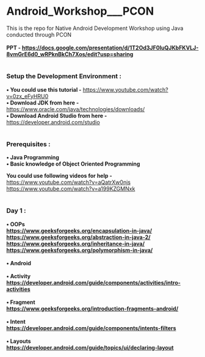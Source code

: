 # Android_Workshop___PCON
This is the repo for Native Android Development Workshop using Java conducted through PCON <br/><br/>
**PPT - https://docs.google.com/presentation/d/1T2Od3JF0luQJKbFKVLJ-8vmGrE6d0_wRPknBkCh7Xos/edit?usp=sharing** <br/>
# 
### Setup the Development Environment :

**• You could use this tutorial  -** https://www.youtube.com/watch?v=0zx_eFyHRU0 <br/>
**• Download JDK from here  -** https://www.oracle.com/java/technologies/downloads/ <br/>
**• Download Android Studio from here  -** https://developer.android.com/studio
# 
### Prerequisites :

**• Java Programming <br/>
• Basic knowledge of Object Oriented Programming**

**You could use following videos for help -** <br/>
https://www.youtube.com/watch?v=aQatrXw0njs <br/>
https://www.youtube.com/watch?v=a199KZGMNxk
# 
### Day 1 :

**• OOPs <br/>
https://www.geeksforgeeks.org/encapsulation-in-java/ <br/>
https://www.geeksforgeeks.org/abstraction-in-java-2/ <br/>
https://www.geeksforgeeks.org/inheritance-in-java/ <br/>
https://www.geeksforgeeks.org/polymorphism-in-java/ <br/><br/>
• Android<br/><br/>
• Activity<br/>
https://developer.android.com/guide/components/activities/intro-activities <br/><br/>
• Fragment<br/>
https://www.geeksforgeeks.org/introduction-fragments-android/ <br/><br/>
• Intent<br/>
https://developer.android.com/guide/components/intents-filters <br/><br/>
• Layouts<br/>
https://developer.android.com/guide/topics/ui/declaring-layout <br/>**
# 

